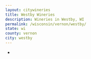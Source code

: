 ```yaml
---
layout: citywineries
title: Westby Wineries
description: Wineries in Westby, WI
permalink: /wisconsin/vernon/westby/
state: wi
county: vernon
city: westby
---
```

-
